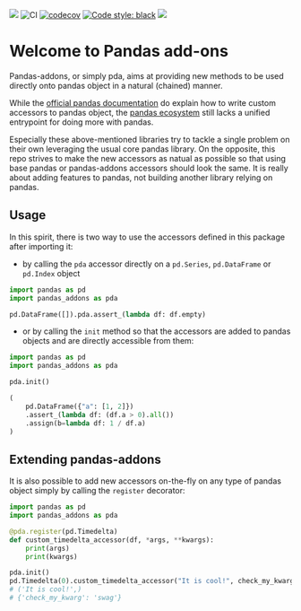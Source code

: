 ![](https://img.shields.io/pypi/pyversions/pandas-addons)
![CI](https://github.com/ClementWalter/pandas-addons/workflows/CI/badge.svg)
[![codecov](https://codecov.io/gh/ClementWalter/pandas-addons/branch/master/graph/badge.svg?token=2GCKJRN8DQ)](https://codecov.io/gh/ClementWalter/pandas-addons)
[![Code style: black](https://img.shields.io/badge/code%20style-black-000000.svg)](https://github.com/psf/black)
![](https://img.shields.io/pypi/dm/pandas-addons)

# Welcome to Pandas add-ons

Pandas-addons, or simply pda, aims at providing new methods to be used directly onto pandas object in a natural (chained)
manner.

While the [official pandas documentation](https://pandas.pydata.org/pandas-docs/stable/development/extending.html) do 
explain how to write custom accessors to pandas object, the [pandas ecosystem](https://pandas.pydata.org/pandas-docs/stable/ecosystem.html#ecosystem)
still lacks a unified entrypoint for doing more with pandas.

Especially these above-mentioned libraries try to tackle a single problem on their own leveraging the usual core
pandas library. On the opposite, this repo strives to make the new accessors as natual as possible so that using
base pandas or pandas-addons accessors should look the same. It is really about adding features to pandas, not 
building another library relying on pandas.

## Usage

In this spirit, there is two way to use the accessors defined in this package after importing it:

- by calling the `pda` accessor directly on a `pd.Series`, `pd.DataFrame` or `pd.Index` object

```python
import pandas as pd
import pandas_addons as pda

pd.DataFrame([]).pda.assert_(lambda df: df.empty)
```

- or by calling the `init` method so that the accessors are added to pandas objects and are directly accessible from them:

```python
import pandas as pd
import pandas_addons as pda

pda.init()

(
    pd.DataFrame({"a": [1, 2]})
    .assert_(lambda df: (df.a > 0).all())
    .assign(b=lambda df: 1 / df.a)
)
```

## Extending pandas-addons

It is also possible to add new accessors on-the-fly on any type of pandas object simply by calling the `register`
decorator:

```python
import pandas as pd
import pandas_addons as pda

@pda.register(pd.Timedelta)
def custom_timedelta_accessor(df, *args, **kwargs):
    print(args)
    print(kwargs)

pda.init()
pd.Timedelta(0).custom_timedelta_accessor("It is cool!", check_my_kwarg="swag")
# ('It is cool!',)
# {'check_my_kwarg': 'swag'}
```
